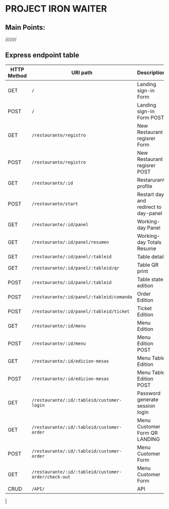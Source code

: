 # PROJECT IRON WAITER

> 
>



## Main Points: 


 ///////
 
 

## Express endpoint table

| HTTP Method 	| URI path      	| Description                                    	| JSON 	|
|-------------	|---------------	|------------------------------------------------	|---------	|
| GET         	| `/`             	| Landing  sign-in Form 	| | 
| POST         	| `/`             	| Landing  sign-in Form  POST	| | 
| GET         	| `/restaurante/registro`             	| New Restaurant regisrer Form	| | 
| POST         	| `/restaurante/registro`             	| New Restaurant regisrer POST	| |
| GET         	| `/restaurante/:id` 	       | Restarurant profile	| | 
| POST         	| `/restaurante/start` 	       | Restart day and redirect to day-panel	| | 
| GET         	| `/restaurante/:id/panel` 	       | Working-day Panel	| | 
| GET         	| `/restaurante/:id/panel/resumen` 	       | Working-day Totals Resume	| | 
| GET         	| `/restaurante/:id/panel/:tableid` 	       | Table detail	| | 
| GET         	| `/restaurante/:id/panel/:tableid/qr` 	       | Table QR print| | 
| POST        	| `/restaurante/:id/panel/:tableid` 	       | Table state edition	| | 
| POST        	| `/restaurante/:id/panel/:tableid/comanda` 	       | Order Edition	| | 
| POST        	| `/restaurante/:id/panel/:tableid/ticket` 	       | Ticket Edition	| | 
| GET         	| `/restaurante/:id/menu` 	       | Menu Edition	| | 
| POST         	| `/restaurante/:id/menu` 	       | Menu Edition POST	| | 
| GET         	| `/restaurante/:id/edicion-mesas` 	       | Menu Table Edition 	| | 
| POST         	| `/restaurante/:id/edicion-mesas` 	       | Menu Table Edition POST	| | 
| GET         	| `/restaurante/:id/:tableid/customer-login` 	       | Password generate session login| | 
| GET         	| `/restaurante/:id/:tableid/customer-order` 	       | Menu Customer Form  QR LANDING| | 
| POST         	| `/restaurante/:id/:tableid/customer-order` 	       | Menu Customer Form  | | 
| GET         	| `/restaurante/:id/:tableid/customer-order/check-out` 	       | Menu Customer Form | | 
| CRUD         	| `/API/` 	       | API| ✓| 


















|













